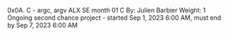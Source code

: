 0x0A. C - argc, argv
ALX SE month 01
C
 By: Julien Barbier
 Weight: 1
 Ongoing second chance project - started Sep 1, 2023 6:00 AM, must end by Sep 7, 2023 6:00 AM